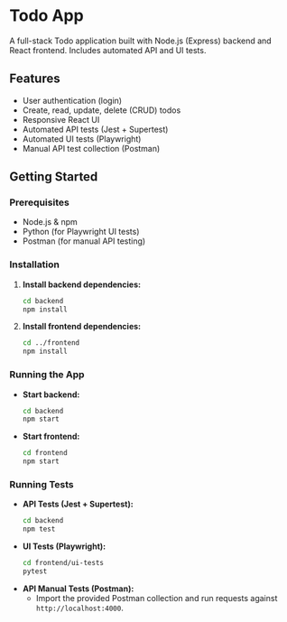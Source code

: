 # Todo App

A full-stack Todo application built with Node.js (Express) backend and React frontend.
Includes automated API and UI tests.

## Features

- User authentication (login)
- Create, read, update, delete (CRUD) todos
- Responsive React UI
- Automated API tests (Jest + Supertest)
- Automated UI tests (Playwright)
- Manual API test collection (Postman)

## Getting Started

### Prerequisites

- Node.js & npm
- Python (for Playwright UI tests)
- Postman (for manual API testing)

### Installation


1. **Install backend dependencies:**
   ```sh
   cd backend
   npm install
   ```

2. **Install frontend dependencies:**
   ```sh
   cd ../frontend
   npm install
   ```

### Running the App

- **Start backend:**
  ```sh
  cd backend
  npm start
  ```
- **Start frontend:**
  ```sh
  cd frontend
  npm start
  ```

### Running Tests

- **API Tests (Jest + Supertest):**
  ```sh
  cd backend
  npm test
  ```
- **UI Tests (Playwright):**
  ```sh
  cd frontend/ui-tests
  pytest
  ```
- **API Manual Tests (Postman):**
  - Import the provided Postman collection and run requests against `http://localhost:4000`.


##